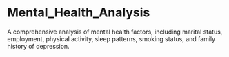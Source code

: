 # Mental_Health_Analysis
A comprehensive analysis of mental health factors, including marital status, employment, physical activity, sleep patterns, smoking status, and family history of depression.
